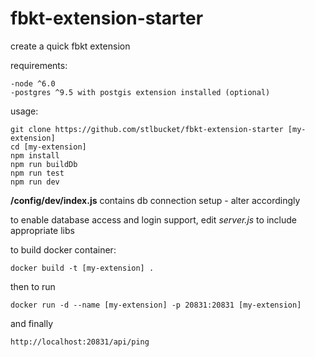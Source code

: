 # fbkt-extension-starter
create a quick fbkt extension

requirements:
```
-node ^6.0
-postgres ^9.5 with postgis extension installed (optional)
```

usage:
```
git clone https://github.com/stlbucket/fbkt-extension-starter [my-extension]
cd [my-extension]
npm install
npm run buildDb
npm run test
npm run dev
```

**/config/dev/index.js** contains db connection setup - alter accordingly


to enable database access and login support, edit *server.js* to include appropriate libs

to build docker container:
```
docker build -t [my-extension] .
```

then to run
```
docker run -d --name [my-extension] -p 20831:20831 [my-extension] 
```

and finally
```
http://localhost:20831/api/ping
```
